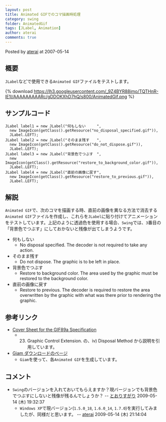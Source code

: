 ```yaml
---
layout: post
title: Animated GIFでのコマ描画時処理
category: swing
folder: AnimatedGif
tags: [JLabel, Animation]
author: aterai
comments: true
---
```


Posted by [aterai](http://terai.xrea.jp/aterai.html) at 2007-05-14

## 概要
`JLabel`などで使用できる`Animated GIF`ファイルをテストします。

{% download https://lh3.googleusercontent.com/_9Z4BYR88imo/TQTHnR-lE1I/AAAAAAAAARc/gDDOKXhD7hQ/s800/AnimatedGif.png %}

## サンプルコード
<pre class="prettyprint"><code>JLabel label1 = new JLabel("何もしない　　　",
  new ImageIcon(getClass().getResource("no_disposal_specified.gif")),
  JLabel.LEFT);
JLabel label2 = new JLabel("そのまま残す　　",
  new ImageIcon(getClass().getResource("do_not_dispose.gif")),
  JLabel.LEFT);
JLabel label3 = new JLabel("背景色でつぶす　",
  new ImageIcon(getClass().getResource("restore_to_background_color.gif")),
  JLabel.LEFT);
JLabel label4 = new JLabel("直前の画像に戻す",
  new ImageIcon(getClass().getResource("restore_to_previous.gif")),
  JLabel.LEFT);
</code></pre>

## 解説
`Animated GIF`で、次のコマを描画する時、直前の画像を異なる方法で消去する`Animated GIF`ファイルを作成し、これらを`JLabel`に貼り付けてアニメーションをテストしています。上記のように透過色を使用する場合、`Swing`では、`3`番目の「背景色でつぶす」にしておかないと残像が出てしまうようです。

- 何もしない
    - No disposal specified. The decoder is not required to take any action.
- そのまま残す
    - Do not dispose. The graphic is to be left in place.
- 背景色でつぶす
    - Restore to background color. The area used by the graphic must be restored to the background color.
- 直前の画像に戻す
    - Restore to previous. The decoder is required to restore the area overwritten by the graphic with what was there prior to rendering the graphic.

<!-- dummy comment line for breaking list -->

## 参考リンク
- [Cover Sheet for the GIF89a Specification](http://www.w3.org/Graphics/GIF/spec-gif89a.txt)
    - 23. Graphic Control Extension. の、iv) Disposal Method から説明を引用しています。
- [Giam ダウンロードのページ](http://homepage3.nifty.com/furumizo/giamd.htm)
    - `Giam`を使って、各`Animated GIF`を生成しています。

<!-- dummy comment line for breaking list -->

## コメント
- `Swing`のバージョンを入れておいてもらえますか？現バージョンでも背景色でつぶすにしないと残像が残るんでしょうか？ -- [とおりすがり](http://terai.xrea.jp/とおりすがり.html) 2009-05-14 (木) 19:32:37
    - `Windows XP`で現バージョン(`1.5.0_18`, `1.6.0_14`, `1.7.0`)を実行してみましたが、同様だと思います。 -- [aterai](http://terai.xrea.jp/aterai.html) 2009-05-14 (木) 21:14:04

<!-- dummy comment line for breaking list -->

